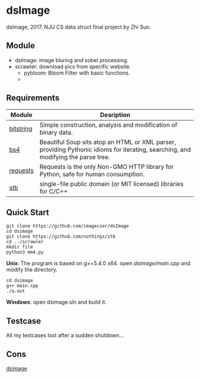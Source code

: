 # dsImage
dsImage, 2017, NJU CS data struct final project by Zhi Sun.
## Module
- dsImage: image bluring and sobel processing.
- scrawler: download pics from specific website.
  - pybloom: Bloom Filter with basic functions.
  - ​
## Requirements
| Module                                   | Desription                               |
| ---------------------------------------- | ---------------------------------------- |
| [bitstring](https://pypi.python.org/pypi/bitstring/3.1.3) | Simple construction, analysis and modification of binary data. |
| [bs4](https://www.crummy.com/software/BeautifulSoup/) | Beautiful Soup sits atop an HTML or XML parser, providing Pythonic idioms for iterating, searching, and modifying the parse tree. |
| [requests](https://github.com/requests/requests) | Requests is the only Non-GMO HTTP library for Python, safe for human consumption. |
| [stb](https://github.com/nothings/stb)   | single-file public domain (or MIT licensed) libraries for C/C++ |

## Quick Start

```shell
git clone https://github.com/imagecser/dsImage
cd dsimage
git clone https://github.com/nothings/stb
cd ../scrawler
mkdir file
python3 mm4.py
```
**Unix**: The program is based on g++5.4.0 x64.
open *dsimage/main.cpp* and modify the directory.
```shell
cd dsimage
g++ main.cpp
./a.out
```
**Windows**: 
open dsimage.sln and build it.

## Testcase
All my testcases lost after a sudden shutdown...

## Cons
[dsimage](https://www.icser.me/ds/)
